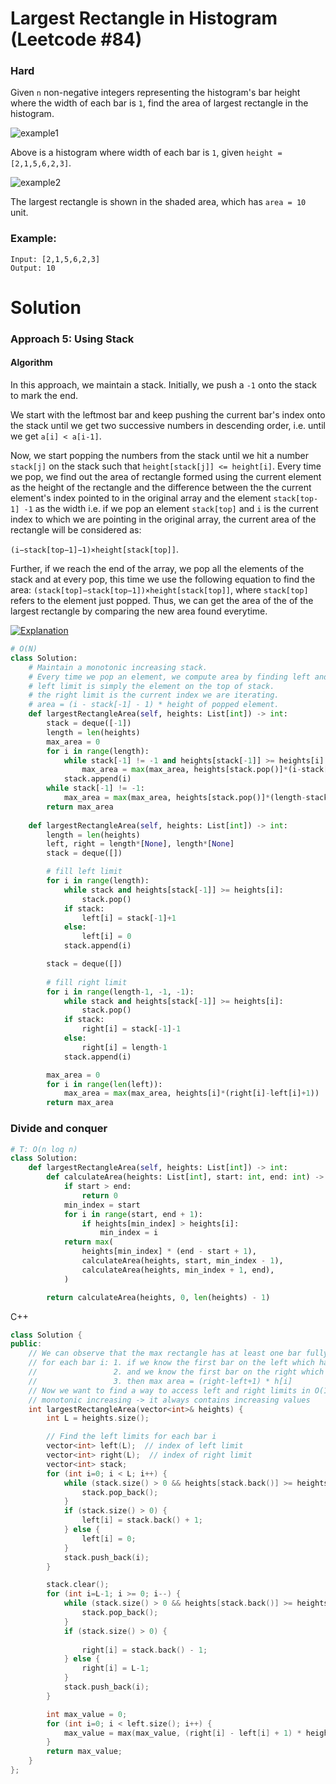 Largest Rectangle in Histogram (Leetcode #84)
===============================
### Hard

Given `n` non-negative integers representing the histogram's bar height where the width of each bar is `1`, find the area of largest rectangle in the histogram.

![example1](https://assets.leetcode.com/uploads/2018/10/12/histogram.png)

Above is a histogram where width of each bar is `1`, given `height = [2,1,5,6,2,3]`.

![example2](https://assets.leetcode.com/uploads/2018/10/12/histogram_area.png)
 
The largest rectangle is shown in the shaded area, which has `area = 10` unit.

### Example:
```
Input: [2,1,5,6,2,3]
Output: 10
```

Solution
========
### Approach 5: Using Stack
#### Algorithm

In this approach, we maintain a stack. Initially, we push a `-1` onto the stack to mark the end.

We start with the leftmost bar and keep pushing the current bar's index onto the stack until we get two successive numbers in descending order,
i.e. until we get `a[i] < a[i-1]`. 

Now, we start popping the numbers from the stack until we hit a number `stack[j]` on the stack such that `height[stack[j]] <= height[i]`.
Every time we pop, we find out the area of rectangle formed using the current element as the height of the rectangle and the difference between the the current element's
index pointed to in the original array and the element `stack[top-1] -1` as the width i.e. if we pop an element `stack[top]` and `i` is the current index to which we are
pointing in the original array, the current area of the rectangle will be considered as:

`(i−stack[top−1]−1)×height[stack[top]]`.

Further, if we reach the end of the array, we pop all the elements of the stack and at every pop, this time we use the following equation to find the area:
`(stack[top]−stack[top−1])×height[stack[top]]`, where `stack[top]` refers to the element just popped. 
Thus, we can get the area of the of the largest rectangle by comparing the new area found everytime.

[![Explanation](https://img.youtube.com/vi/vcv3REtIvEo/0.jpg)](https://youtu.be/vcv3REtIvEo)

```python
# O(N)
class Solution:
    # Maintain a monotonic increasing stack.
    # Every time we pop an element, we compute area by finding left and right limits.
    # left limit is simply the element on the top of stack.
    # the right limit is the current index we are iterating.
    # area = (i - stack[-1] - 1) * height of popped element. 
    def largestRectangleArea(self, heights: List[int]) -> int:
        stack = deque([-1])
        length = len(heights)
        max_area = 0
        for i in range(length):
            while stack[-1] != -1 and heights[stack[-1]] >= heights[i]:
                max_area = max(max_area, heights[stack.pop()]*(i-stack[-1]-1))
            stack.append(i)
        while stack[-1] != -1:
            max_area = max(max_area, heights[stack.pop()]*(length-stack[-1]-1))
        return max_area
    
    def largestRectangleArea(self, heights: List[int]) -> int:
        length = len(heights)
        left, right = length*[None], length*[None]
        stack = deque([])

        # fill left limit
        for i in range(length):
            while stack and heights[stack[-1]] >= heights[i]:
                stack.pop()
            if stack:
                left[i] = stack[-1]+1
            else:
                left[i] = 0
            stack.append(i)

        stack = deque([])
        
        # fill right limit
        for i in range(length-1, -1, -1):
            while stack and heights[stack[-1]] >= heights[i]:
                stack.pop()
            if stack:
                right[i] = stack[-1]-1
            else:
                right[i] = length-1
            stack.append(i)

        max_area = 0
        for i in range(len(left)):
            max_area = max(max_area, heights[i]*(right[i]-left[i]+1))
        return max_area 
```

### Divide and conquer
```python
# T: O(n log n)
class Solution:
    def largestRectangleArea(self, heights: List[int]) -> int:
        def calculateArea(heights: List[int], start: int, end: int) -> int:
            if start > end:
                return 0
            min_index = start
            for i in range(start, end + 1):
                if heights[min_index] > heights[i]:
                    min_index = i
            return max(
                heights[min_index] * (end - start + 1),
                calculateArea(heights, start, min_index - 1),
                calculateArea(heights, min_index + 1, end),
            )

        return calculateArea(heights, 0, len(heights) - 1)

```

C++

```c++
class Solution {
public:
    // We can observe that the max rectangle has at least one bar fully included in the rectangle
    // for each bar i: 1. if we know the first bar on the left which has h[left] < h[i] 
    //                 2. and we know the first bar on the right which has h[right] < h[i]
    //                 3. then max area = (right-left+1) * h[i]
    // Now we want to find a way to access left and right limits in O(1) using monotonic stack
    // monotonic increasing -> it always contains increasing values
    int largestRectangleArea(vector<int>& heights) {
        int L = heights.size();

        // Find the left limits for each bar i
        vector<int> left(L);  // index of left limit
        vector<int> right(L);  // index of right limit        
        vector<int> stack;
        for (int i=0; i < L; i++) {
            while (stack.size() > 0 && heights[stack.back()] >= heights[i]) {
                stack.pop_back();
            }
            if (stack.size() > 0) {
                left[i] = stack.back() + 1;                
            } else {
                left[i] = 0;
            }
            stack.push_back(i);
        }

        stack.clear();
        for (int i=L-1; i >= 0; i--) {
            while (stack.size() > 0 && heights[stack.back()] >= heights[i]) {
                stack.pop_back();
            }
            if (stack.size() > 0) {
                
                right[i] = stack.back() - 1;
            } else {
                right[i] = L-1;
            }
            stack.push_back(i);
        }

        int max_value = 0;
        for (int i=0; i < left.size(); i++) {
            max_value = max(max_value, (right[i] - left[i] + 1) * heights[i]);
        }
        return max_value;
    }
};
```
